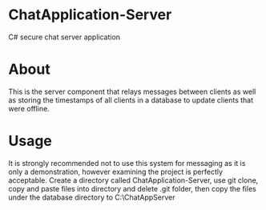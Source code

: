 # ChatApplication-Server
C# secure chat server application

# About

This is the server component that relays messages between clients as well as storing the timestamps of all clients in a database to update clients that were offline.

# Usage

It is strongly recommended not to use this system for messaging as it is only a demonstration, however examining the project is perfectly acceptable. Create a directory called ChatApplication-Server, use git clone, copy and paste files into directory and delete .git folder, then copy the files under the database directory to C:\ChatAppServer
